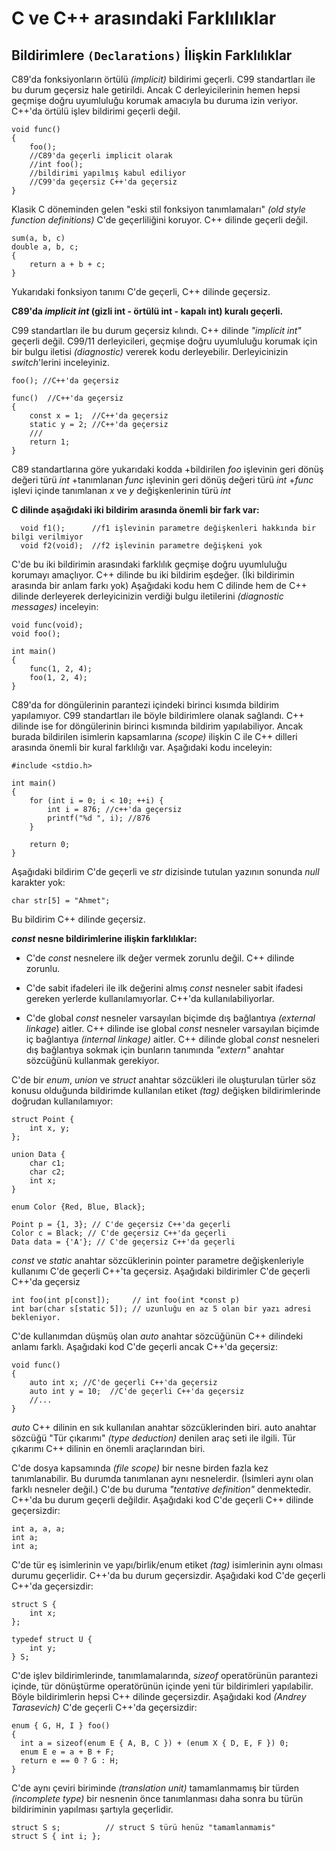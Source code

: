 # C ve C++ arasındaki Farklılıklar

## Bildirimlere `(Declarations)` İlişkin Farklılıklar

C89'da fonksiyonların örtülü *(implicit)* bildirimi geçerli. C99 standartları ile bu durum geçersiz hale getirildi.
Ancak C derleyicilerinin hemen hepsi geçmişe doğru uyumluluğu korumak amacıyla bu duruma izin veriyor. C++'da örtülü işlev bildirimi geçerli değil.

```
void func()
{
	foo(); 
	//C89'da geçerli implicit olarak  
	//int foo();
	//bildirimi yapılmış kabul ediliyor
	//C99'da geçersiz C++'da geçersiz
}
```

Klasik C döneminden gelen "eski stil fonksiyon tanımlamaları" *(old style function definitions)* C'de geçerliliğini koruyor. C++ dilinde geçerli değil.

```
sum(a, b, c)
double a, b, c;
{
	return a + b + c;
}
```

Yukarıdaki fonksiyon tanımı C'de geçerli, C++ dilinde geçersiz.



**C89'da *implicit int* (gizli int - örtülü int - kapalı int) kuralı geçerli.**
  
C99 standartları ile bu durum geçersiz kılındı. C++ dilinde *"implicit int"* geçerli değil. C99/11 derleyicileri, geçmişe doğru uyumluluğu korumak için bir bulgu iletisi *(diagnostic)* vererek kodu derleyebilir. Derleyicinizin *switch*'lerini inceleyiniz.

```
foo(); //C++'da geçersiz

func()  //C++'da geçersiz
{
	const x = 1;  //C++'da geçersiz
	static y = 2; //C++'da geçersiz
	///
	return 1;
}
```

C89 standartlarına göre yukarıdaki kodda 
	+bildirilen *foo* işlevinin geri dönüş değeri türü *int*
	+tanımlanan *func* işlevinin geri dönüş değeri türü *int*
	+*func* işlevi içinde tanımlanan *x* ve *y* değişkenlerinin türü *int*

**C dilinde aşağıdaki iki bildirim arasında önemli bir fark var:**

```
  void f1();      //f1 işlevinin parametre değişkenleri hakkında bir bilgi verilmiyor
  void f2(void);  //f2 işlevinin parametre değişkeni yok
```

C'de bu iki bildirimin arasındaki farklılık geçmişe doğru uyumluluğu korumayı amaçlıyor. C++ dilinde bu iki bildirim eşdeğer. (İki bildirimin arasında bir anlam farkı yok) Aşağıdaki kodu hem C dilinde hem de C++ dilinde derleyerek derleyicinizin verdiği bulgu iletilerini *(diagnostic messages)* inceleyin:

```
void func(void);
void foo();

int main()
{
	func(1, 2, 4);
	foo(1, 2, 4);
}
```

C89'da for döngülerinin parantezi içindeki birinci kısımda bildirim yapılamıyor. C99 standartları ile böyle bildirimlere olanak sağlandı. 
C++ dilinde ise for döngülerinin birinci kısmında bildirim yapılabiliyor. Ancak burada bildirilen isimlerin kapsamlarına *(scope)* ilişkin C ile C++ dilleri arasında önemli bir kural farklılığı var. Aşağıdaki kodu inceleyin:

```
#include <stdio.h>

int main()
{
	for (int i = 0; i < 10; ++i) {
		int i = 876; //c++'da geçersiz
		printf("%d ", i); //876
	}

	return 0;
}
```

Aşağıdaki bildirim C'de geçerli ve *str* dizisinde tutulan yazının sonunda *null* karakter yok:

```
char str[5] = "Ahmet"; 
```

Bu bildirim C++ dilinde geçersiz.

***const* nesne bildirimlerine ilişkin farklılıklar:**

+ C'de *const* nesnelere ilk değer vermek zorunlu değil. C++ dilinde zorunlu.

+ C'de sabit ifadeleri ile ilk değerini almış *const* nesneler sabit ifadesi gereken yerlerde kullanılamıyorlar. C++'da kullanılabiliyorlar.

+ C'de global *const* nesneler varsayılan biçimde dış bağlantıya *(external linkage*) aitler. C++ dilinde ise global *const* nesneler varsayılan biçimde iç bağlantıya *(internal linkage)* aitler. C++ dilinde global *const* nesneleri dış bağlantıya sokmak için bunların tanımında *"extern"* anahtar sözcüğünü kullanmak gerekiyor.

C'de bir *enum*, *union* ve *struct* anahtar sözcükleri ile oluşturulan türler söz konusu olduğunda bildirimde kullanılan etiket *(tag)* değişken bildirimlerinde doğrudan kullanılamıyor:

```
struct Point {
	int x, y;
};

union Data {
	char c1;
	char c2;
	int x;
}

enum Color {Red, Blue, Black};

Point p = {1, 3}; // C'de geçersiz C++'da geçerli
Color c = Black; // C'de geçersiz C++'da geçerli
Data data = {'A'}; // C'de geçersiz C++'da geçerli
```
*const* ve *static* anahtar sözcüklerinin pointer parametre değişkenleriyle kullanımı C'de geçerli C++'ta geçersiz. Aşağıdaki bildirimler C'de geçerli C++'da geçersiz

```
int foo(int p[const]);     // int foo(int *const p) 
int bar(char s[static 5]); // uzunluğu en az 5 olan bir yazı adresi bekleniyor.
```
C'de kullanımdan düşmüş olan *auto* anahtar sözcüğünün C++ dilindeki anlamı farklı. Aşağıdaki kod C'de geçerli ancak C++'da geçersiz:

```
void func()
{
	auto int x; //C'de geçerli C++'da geçersiz
	auto int y = 10;  //C'de geçerli C++'da geçersiz
	//...
}
```

*auto* C++ dilinin en sık kullanılan anahtar sözcüklerinden biri. auto anahtar sözcüğü "Tür çıkarımı" *(type deduction)* denilen araç seti ile ilgili. Tür çıkarımı C++ dilinin en önemli araçlarından biri.

C'de dosya kapsamında *(file scope)* bir nesne birden fazla kez tanımlanabilir. Bu durumda tanımlanan aynı nesnelerdir. (İsimleri aynı olan farklı nesneler değil.) C'de bu duruma *"tentative definition"* denmektedir. C++'da bu durum geçerli değildir. Aşağıdaki kod C'de geçerli C++ dilinde geçersizdir:

```
int a, a, a;
int a;
int a;
```

C'de tür eş isimlerinin ve yapı/birlik/enum etiket *(tag)* isimlerinin aynı olması durumu geçerlidir. C++'da bu durum geçersizdir. Aşağıdaki kod C'de geçerli C++'da geçersizdir:

```
struct S {
	int x; 
};

typedef struct U {
	int y;
} S; 
```
C'de işlev bildirimlerinde, tanımlamalarında, *sizeof* operatörünün parantezi içinde, tür dönüştürme operatörünün içinde yeni tür bildirimleri yapılabilir. Böyle bildirimlerin hepsi C++ dilinde geçersizdir. Aşağıdaki kod *(Andrey Tarasevich)* C'de geçerli C++'da geçersizdir:

```
enum { G, H, I } foo()
{
  int a = sizeof(enum E { A, B, C }) + (enum X { D, E, F }) 0;
  enum E e = a + B + F;
  return e == 0 ? G : H;
}
```
C'de aynı çeviri biriminde *(translation unit)* tamamlanmamış bir türden *(incomplete type)* bir nesnenin önce tanımlanması daha sonra bu türün bildiriminin yapılması şartıyla geçerlidir.

```
struct S s;          // struct S türü henüz "tamamlanmamis"
struct S { int i; }; 
```

